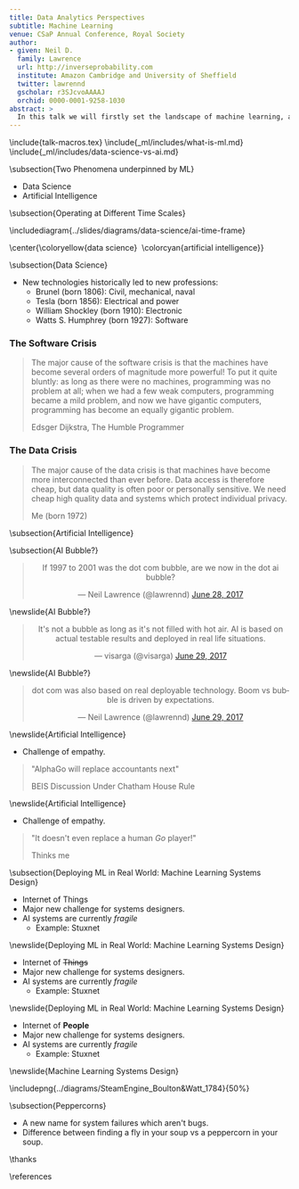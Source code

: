 ```yaml
---
title: Data Analytics Perspectives
subtitle: Machine Learning
venue: CSaP Annual Conference, Royal Society
author:
- given: Neil D.
  family: Lawrence
  url: http://inverseprobability.com
  institute: Amazon Cambridge and University of Sheffield
  twitter: lawrennd
  gscholar: r3SJcvoAAAAJ
  orchid: 0000-0001-9258-1030
abstract: >
  In this talk we will firstly set the landscape of machine learning, artificial intelligence and data science by describing what characteristics they share, and how they differ. We'll then shift focus to the promise and challenges associated with both Data Science and Artficial Intelligence, with particular attention paid to the potential for a "data crisis" and challenges in "machine learning systems design".
---
```




\include{talk-macros.tex}
\include{_ml/includes/what-is-ml.md}
\include{_ml/includes/data-science-vs-ai.md}

\subsection{Two Phenomena underpinned by ML}

* Data Science
* Artificial Intelligence

\subsection{Operating at Different Time Scales}

\includediagram{../slides/diagrams/data-science/ai-time-frame}

\center{\coloryellow{data science}&nbsp;&nbsp;\colorcyan{artificial intelligence}}


\subsection{Data Science}

* New technologies historically led to new professions:
    * Brunel (born 1806): Civil, mechanical, naval
    * Tesla (born 1856): Electrical and power
    * William Shockley (born 1910): Electronic 
    * Watts S. Humphrey (born 1927): Software


### The Software Crisis

>The major cause of the software crisis is that the machines have
>become several orders of magnitude more powerful! To put it quite
>bluntly: as long as there were no machines, programming was no problem
>at all; when we had a few weak computers, programming became a mild
>problem, and now we have gigantic computers, programming has become an
>equally gigantic problem.
>
> Edsger Dijkstra, The Humble Programmer

### The Data Crisis

>The major cause of the data crisis is that machines have become more
>interconnected than ever before. Data access is therefore cheap, but
>data quality is often poor or personally sensitive. We need cheap high quality
>data and systems which protect individual privacy.
>
> Me (born 1972)

\subsection{Artificial Intelligence}

\subsection{AI Bubble?}

<center><blockquote class="twitter-tweet" data-lang="en"><p lang="en" dir="ltr">If 1997 to 2001 was the dot com bubble, are we now in the dot ai bubble?</p>&mdash; Neil Lawrence (@lawrennd) <a href="https://twitter.com/lawrennd/status/880160513329688576">June 28, 2017</a></blockquote>
<script async src="//platform.twitter.com/widgets.js"
charset="utf-8"></script></center>

\newslide{AI Bubble?}

<center><blockquote class="twitter-tweet" data-lang="en"><p lang="en" dir="ltr">It&#39;s not a bubble as long as it&#39;s not filled with hot air. AI is based on actual testable results and deployed in real life situations.</p>&mdash; visarga (@visarga) <a href="https://twitter.com/visarga/status/880266521045585922">June 29, 2017</a></blockquote>
<script async src="//platform.twitter.com/widgets.js" charset="utf-8"></script></center>

\newslide{AI Bubble?}

<center><blockquote class="twitter-tweet" data-lang="en"><p lang="en" dir="ltr">dot com was also based on real deployable technology. Boom vs bubble is driven by expectations.</p>&mdash; Neil Lawrence (@lawrennd) <a href="https://twitter.com/lawrennd/status/880307062231748608">June 29, 2017</a></blockquote>
<script async src="//platform.twitter.com/widgets.js" charset="utf-8"></script></center>

\newslide{Artificial Intelligence}

* Challenge of empathy.

> "AlphaGo will replace accountants next"
>
> BEIS Discussion Under Chatham House Rule

\newslide{Artificial Intelligence}

* Challenge of empathy.

> "It doesn't even replace a human *Go* player!"
>
> Thinks me

\subsection{Deploying ML in Real World: Machine Learning Systems Design}

* Internet of Things
* Major new challenge for systems designers.
* AI systems are currently *fragile*
    * Example: Stuxnet

\newslide{Deploying ML in Real World: Machine Learning Systems Design}

* Internet of ~~Things~~
* Major new challenge for systems designers.
* AI systems are currently *fragile*
    * Example: Stuxnet

\newslide{Deploying ML in Real World: Machine Learning Systems Design}

* Internet of **People**
* Major new challenge for systems designers.
* AI systems are currently *fragile*
    * Example: Stuxnet

\newslide{Machine Learning Systems Design}

\includepng{../diagrams/SteamEngine_Boulton&Watt_1784}{50%}

\subsection{Peppercorns}

* A new name for system failures which aren't bugs.
* Difference between finding a fly in your soup vs a peppercorn in your soup. 

\thanks

\references
